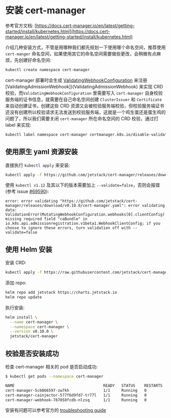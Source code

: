 # 安装 cert\-manager

参考官方文档: [https://docs.cert-manager.io/en/latest/getting-started/install/kubernetes.html](https://docs.cert-manager.io/en/latest/getting-started/install/kubernetes.html)

介绍几种安装方式，不管是用哪种我们都先规划一下使用哪个命名空间，推荐使用 `cert-manger` 命名空间，如果使用其它的命名空间需要做些更改，会稍微有点麻烦，先创建好命名空间:

```bash
kubectl create namespace cert-manager
```

cert-manager 部署时会生成 [ValidatingWebhookConfiguration](https://kubernetes.io/docs/reference/access-authn-authz/admission-controllers/) 来注册 \[ValidatingAdmissionWebhook\]\)\(ValidatingAdmissionWebhook\) 来实现 CRD 校验，而`ValidatingWebhookConfiguration` 里需要写入 `cert-manager` 自身校验服务端的证书信息，就需要在自己命名空间创建 `ClusterIssuer` 和 `Certificate` 来自动创建证书，创建这些 CRD 资源又会被校验服务端校验，但校验服务端证书还没有创建所以校验请求无法发送到校验服务端，这就是一个鸡生蛋还是蛋生鸡的问题了，所以我们需要关闭 `cert-manager` 所在命名空间的 CRD 校验，通过打 label 来实现:

```bash
kubectl label namespace cert-manager certmanager.k8s.io/disable-validation=true
```

## 使用原生 yaml 资源安装

直接执行 `kubectl apply` 来安装:

```bash
kubectl apply -f https://github.com/jetstack/cert-manager/releases/download/v0.10.0/cert-manager.yaml
```

使用 `kubectl v1.12` 及其以下的版本需要加上 `--validate=false`，否则会报错\(参考 issue [\#69590](https://github.com/kubernetes/kubernetes/issues/69590)\):

```text
error: error validating "https://github.com/jetstack/cert-manager/releases/download/v0.10.0/cert-manager.yaml": error validating data: ValidationError(MutatingWebhookConfiguration.webhooks[0].clientConfig): missing required field "caBundle" in io.k8s.api.admissionregistration.v1beta1.WebhookClientConfig; if you choose to ignore these errors, turn validation off with --validate=false
```

## 使用 Helm 安装

安装 CRD:

```bash
kubectl apply -f https://raw.githubusercontent.com/jetstack/cert-manager/release-0.10/deploy/manifests/00-crds.yaml
```

添加 repo:

```bash
helm repo add jetstack https://charts.jetstack.io
helm repo update
```

执行安装:

```bash
helm install \
  --name cert-manager \
  --namespace cert-manager \
  --version v0.10.0 \
  jetstack/cert-manager
```

## 校验是否安装成功

检查 cert-manager 相关的 pod 是否启动成功:

```bash
$ kubectl get pods --namespace cert-manager

NAME                                       READY   STATUS    RESTARTS   AGE
cert-manager-5c6866597-zw7kh               1/1     Running   0          2m
cert-manager-cainjector-577f6d9fd7-tr77l   1/1     Running   0          2m
cert-manager-webhook-787858fcdb-nlzsq      1/1     Running   0          2m
```

安装有问题可以参考官方的 [troubleshooting guide](https://docs.cert-manager.io/en/latest/getting-started/troubleshooting.html)

